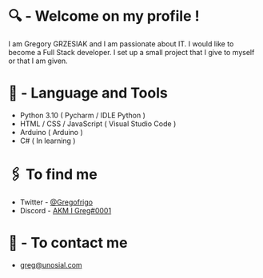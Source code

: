 # 🔍 - Welcome on my profile !

I am Gregory GRZESIAK and I am passionate about IT. I would like to become a Full Stack developer. I set up a small project that I give to myself or that I am given.

# 📀 - Language and Tools

- Python 3.10 ( Pycharm / IDLE Python )
- HTML / CSS / JavaScript ( Visual Studio Code )
- Arduino ( Arduino )
- C# ( In learning )

# 🖇️ To find me
- Twitter - [@Gregofrigo](https://twitter.com/gregofrigo)
- Discord - [AKM I Greg#0001](https://discord.gg/VtXPpqXMZF)


# 📩 - To contact me
- [greg@unosial.com](mailto:greg@unosial.com)
